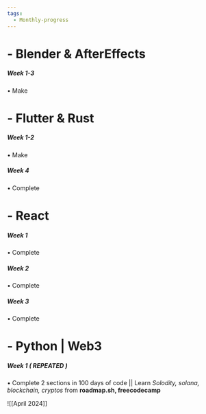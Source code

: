 ```yaml
---
tags:
  - Monthly-progress
---
```

# - Blender & AfterEffects

##### *Week 1-3*
• Make 

# - Flutter & Rust

##### *Week 1-2*
• Make 

##### *Week 4*
• Complete  


# - React 

##### *Week 1*
• Complete 

##### *Week 2* 
• Complete 

##### *Week 3*
• Complete 


# - Python | Web3

##### *Week 1 ( REPEATED )*
• Complete 2 sections in 100 days of code
|| Learn *Solodity, solana, blockchain, cryptos* from **roadmap.sh, freecodecamp**


![[April 2024]]